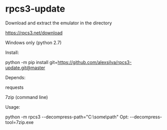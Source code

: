 # rpcs3-update
Download and extract the emulator in the directory

https://rpcs3.net/download

Windows only (python 2.7)

Install:

python -m pip install git+https://github.com/alexsilva/rpcs3-update.git@master

Depends:

requests

7zip (command line)


Usage:

python -m rpcs3 --decompress-path="C:\\some\\path"   Opt: --decompress-tool=7zip.exe